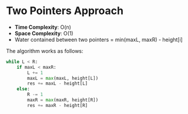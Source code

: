 # Two Pointers Approach

- **Time Complexity**: O(n)
- **Space Complexity**: O(1)
- Water contained between two pointers = min(maxL, maxR) - height[i]

The algorithm works as follows:

```python
while L < R:
    if maxL < maxR:
        L += 1
        maxL = max(maxL, height[L])
        res += maxL - height[L]
    else:
        R -= 1
        maxR = max(maxR, height[R])
        res += maxR - height[R]
